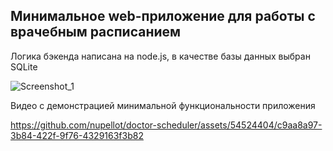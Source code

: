 ## Минимальное web-приложение для работы с врачебным расписанием
Логика бэкенда написана на node.js, в качестве базы данных выбран SQLite

![Screenshot_1](https://github.com/nupellot/doctor-scheduler/assets/54524404/82afe5f4-7246-4398-aed6-7b7964c80d41)

Видео с демонстрацией минимальной функциональности приложения

https://github.com/nupellot/doctor-scheduler/assets/54524404/c9aa8a97-3b84-422f-9f76-4329163f3b82

